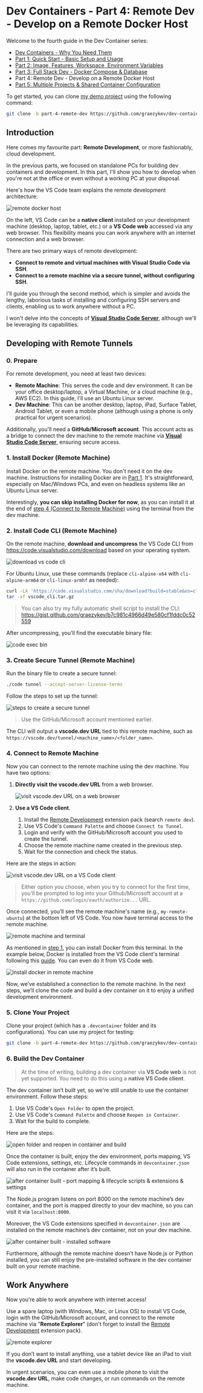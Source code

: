 # Dev Containers - Part 4: Remote Dev - Develop on a Remote Docker Host

Welcome to the fourth guide in the Dev Container series:

- [Dev Containers - Why You Need Them](./README.md)
- [Part 1: Quick Start - Basic Setup and Usage](./part-1.md)
- [Part 2: Image, Features, Workspace, Environment Variables](./part-2.md)
- [Part 3: Full Stack Dev - Docker Compose & Database](./part-3.md)
- Part 4: Remote Dev - Develop on a Remote Docker Host
- [Part 5: Multiple Projects & Shared Container Configuration](./part-5.md)

To get started, you can clone [my demo project](https://github.com/graezykev/dev-container/tree/part-4-remote-dev) using the following command:

```sh
git clone -b part-4-remote-dev https://github.com/graezykev/dev-container.git
```

## Introduction

Here comes my favourite part: **Remote Development**, or more fashionably, cloud development.

In the previous parts, we focused on standalone PCs for building dev containers and development. In this part, I'll show you how to develop when you're not at the office or even without a working PC at your disposal.

Here's how the VS Code team explains the remote development architecture:

![remote docker host](./read-me-images/part-4/server-arch-latest.png)

On the left, VS Code can be a **native client** installed on your development machine (desktop, laptop, tablet, etc.) or a **VS Code web** accessed via any web browser. This flexibility means you can work anywhere with an internet connection and a web browser.

There are two primary ways of remote development:

- **Connect to remote and virtual machines with Visual Studio Code via SSH**.
- **Connect to a remote machine via a secure tunnel, without configuring SSH**.

I'll guide you through the second method, which is simpler and avoids the lengthy, laborious tasks of installing and configuring SSH servers and clients, enabling us to work anywhere without a PC.

I won't delve into the concepts of [**Visual Studio Code Server**](https://code.visualstudio.com/docs/remote/vscode-server), although we'll be leveraging its capabilities.

## Developing with Remote Tunnels

### 0. Prepare

For remote development, you need at least two devices:

- **Remote Machine**: This serves the code and dev environment. It can be your office desktop/laptop, a Virtual Machine, or a cloud machine (e.g., AWS EC2). In this guide, I'll use an Ubuntu Linux server.
- **Dev Machine**: This can be another desktop, laptop, iPad, Surface Tablet, Android Tablet, or even a mobile phone (although using a phone is only practical for urgent scenarios).

Additionally, you'll need a **GitHub/Microsoft account**. This account acts as a bridge to connect the dev machine to the remote machine via [**Visual Studio Code Server**](https://code.visualstudio.com/docs/remote/vscode-server), ensuring secure access.

### 1. Install Docker (Remote Machine)

Install Docker on the remote machine. You don't need it on the dev machine. Instructions for installing Docker are in [Part 1](./part-1.md#2-install-docker). It's straightforward, especially on Mac/Windows PCs, and even on headless systems like an Ubuntu Linux server.

Interestingly, **you can skip installing Docker for now**, as you can install it at the end of [step 4 (Connect to Remote Machine)](#4-connect-to-remote-machine) using the terminal from the dev machine.

### 2. Install Code CLI (Remote Machine)

On the remote machine, **download and uncompress** the VS Code CLI from <https://code.visualstudio.com/download> based on your operating system.

![download vs code cli](./read-me-images/part-4/download-vs-code-cli.png)

For Ubuntu Linux, use these commands (replace `cli-alpine-x64` with `cli-alpine-arm64` or `cli-linux-armhf` as needed):

```sh
curl -Lk 'https://code.visualstudio.com/sha/download?build=stable&os=cli-alpine-x64' --output vscode_cli.tar.gz && \
tar -xf vscode_cli.tar.gz
```

> You can also try my fully automatic shell script to install the CLI: <https://gist.github.com/graezykev/b7c981c4966d49e580cf1fddc0c52559>

After uncompressing, you'll find the executable binary file:

![code exec bin](./read-me-images/part-4/vs-code-bin.png)

### 3. Create Secure Tunnel (Remote Machine)

Run the binary file to create a secure tunnel:

```sh
./code tunnel --accept-server-license-terms
```

Follow the steps to set up the tunnel:

![steps to create a secure tunnel](./read-me-images/part-4/create-tunnel-steps.png)

> Use the GitHub/Microsoft account mentioned earlier.

The CLI will output a **vscode.dev URL** tied to this remote machine, such as `https://vscode.dev/tunnel/<machine_name>/<folder_name>`.

### 4. Connect to Remote Machine

Now you can connect to the remote machine using the dev machine. You have two options:

1. **Directly visit the vscode.dev URL** from a web browser.

   ![visit vscode.dev URL on a web browser](./read-me-images/part-4/visit-vscode-url-in-browser.gif)

2. **Use a VS Code client**.

   1. Install the [Remote Development](https://marketplace.visualstudio.com/items?itemName=ms-vscode-remote.vscode-remote-extensionpack) extension pack (search `remote dev`).
   2. Use VS Code's `Command Palette` and choose `Connect to Tunnel`.
   3. Login and verify with the GitHub/Microsoft account you used to create the tunnel.
   4. Choose the remote machine name created in the previous step.
   5. Wait for the connection and check the status.

Here are the steps in action:

![visit vscode.dev URL on a VS Code client](./read-me-images/part-4/visit-the-remote-machine-in-vscode.gif)

> Either option you choose, when you try to connect for the first time, you'll be prompted to log into your Github/Microsoft account at a `https://github.com/login/oauth/authorize...` URL.

Once connected, you’ll see the remote machine's name (e.g., `my-remote-ubuntu`) at the bottom left of VS Code. You now have terminal access to the remote machine.

![remote machine and terminal](./read-me-images/part-4/tunnel-connected.png)

As mentioned in [step 1](#1-install-docker-remote-machine), you can install Docker from this terminal. In the example below, Docker is installed from the VS Code client's terminal following this [guide](https://docs.docker.com/engine/install/ubuntu/#installation-methods). You can even do it from VS Code web.

![install docker in remote machine](./read-me-images/part-4/tunnel-install-docker.gif)

Now, we’ve established a connection to the remote machine. In the next steps, we’ll clone the code and build a dev container on it to enjoy a unified development environment.

### 5. Clone Your Project

Clone your project (which has a `.devcontainer` folder and its configurations). You can use my project for testing:

```sh
git clone -b part-4-remote-dev https://github.com/graezykev/dev-container.git
```

### 6. Build the Dev Container

> At the time of writing, building a dev container via **VS Code web** is not yet supported. You need to do this using a **native VS Code client**.

The dev container isn’t built yet, so we're still unable to use the container environment. Follow these steps:

1. Use VS Code's `Open Folder` to open the project.
2. Use VS Code's `Command Palette` and choose `Reopen in Container`.
3. Wait for the build to complete.

Here are the steps:

![open folder and reopen in container and build](./read-me-images/part-4/clone-project-and-open-folder-and-reopen-in-container-and-build.gif)

Once the container is built, enjoy the dev environment, ports mapping, VS Code extensions, settings, etc. Lifecycle commands in `devcontainer.json` will also run in the container after it’s built.

![after container built - port mapping & lifecycle scripts & extensions & settings](./read-me-images/part-4/tunnel-after-build.png)

The Node.js program listens on port 8000 on the remote machine’s dev container, and the port is mapped directly to your dev machine, so you can visit it via `localhost:8000`.

Moreover, the VS Code extensions specified in `devcontainer.json` are installed on the remote machine’s dev container, not on your dev machine.

![after container built - installed software](./read-me-images/part-4/tunnel-after-build-2.png)

Furthermore, although the remote machine doesn’t have Node.js or Python installed, you can still enjoy the pre-installed software in the dev container built on your remote machine.

## Work Anywhere

Now you’re able to work anywhere with internet access!

Use a spare laptop (with Windows, Mac, or Linux OS) to install VS Code, login with the GitHub/Microsoft account, and connect to the remote machine via "**Remote Explorer**" (don't forget to install the [Remote Development](https://marketplace.visualstudio.com/items?itemName=ms-vscode-remote.vscode-remote-extensionpack) extension pack).

![remote explorer](./read-me-images/part-4/remote-explorer.png)

If you don’t want to install anything, use a tablet device like an iPad to visit the **vscode.dev URL** and start developing.

In urgent scenarios, you can even use a mobile phone to visit the **vscode.dev URL**, make code changes, or run commands on the remote machine.
